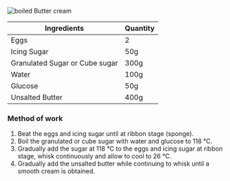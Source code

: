 ![boiled Butter cream](resource:assets/images/basicPastryProducts/boiled_buttercream.png)


|Ingredients|Quantity|
|-----------|--------|
|Eggs|2|
|Icing Sugar|50g|
|Granulated Sugar or Cube sugar|300g|
|Water|100g|
|Glucose|50g|
|Unsalted Butter|400g|


### **Method of work**
1. Beat the eggs and icing sugar until at ribbon stage (sponge).
2. Boil the granulated or cube sugar with water and glucose to 118 °C.
3. Gradually add the sugar at 118 °C to the eggs and icing sugar at ribbon stage, whisk continuously and allow to cool to 26 °C.
4. Gradually add the unsalted butter while continuing to whisk until a smooth cream is obtained.